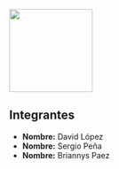<img src="https://yt3.ggpht.com/ytc/AKedOLSMd2hyZPc9YzCrWY4XpGEQwrgXblzvBFu3843d=s900-c-k-c0x00ffffff-no-rj"  with="150" height="150">

## Integrantes

* **Nombre:**  David López
* **Nombre:** Sergio Peña
* **Nombre:**  Briannys Paez

